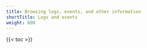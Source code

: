 ```yaml
---
title: Browsing logs, events, and other information
shortTitle: Logs and events
weight: 600
---
```


{{< toc >}}
